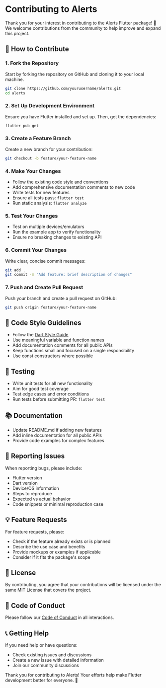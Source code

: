 # Contributing to Alerts

Thank you for your interest in contributing to the Alerts Flutter package! 🎉 We welcome contributions from the community to help improve and expand this project.

## 🚀 How to Contribute

### 1. Fork the Repository
Start by forking the repository on GitHub and cloning it to your local machine.

```bash
git clone https://github.com/yourusername/alerts.git
cd alerts
```

### 2. Set Up Development Environment
Ensure you have Flutter installed and set up. Then, get the dependencies:

```bash
flutter pub get
```

### 3. Create a Feature Branch
Create a new branch for your contribution:

```bash
git checkout -b feature/your-feature-name
```

### 4. Make Your Changes
- Follow the existing code style and conventions
- Add comprehensive documentation comments to new code
- Write tests for new features
- Ensure all tests pass: `flutter test`
- Run static analysis: `flutter analyze`

### 5. Test Your Changes
- Test on multiple devices/emulators
- Run the example app to verify functionality
- Ensure no breaking changes to existing API

### 6. Commit Your Changes
Write clear, concise commit messages:

```bash
git add .
git commit -m "Add feature: brief description of changes"
```

### 7. Push and Create Pull Request
Push your branch and create a pull request on GitHub:

```bash
git push origin feature/your-feature-name
```

## 📝 Code Style Guidelines

- Follow the [Dart Style Guide](https://dart.dev/guides/language/effective-dart/style)
- Use meaningful variable and function names
- Add documentation comments for all public APIs
- Keep functions small and focused on a single responsibility
- Use const constructors where possible

## 🧪 Testing

- Write unit tests for all new functionality
- Aim for good test coverage
- Test edge cases and error conditions
- Run tests before submitting PR: `flutter test`

## 📚 Documentation

- Update README.md if adding new features
- Add inline documentation for all public APIs
- Provide code examples for complex features

## 🐛 Reporting Issues

When reporting bugs, please include:
- Flutter version
- Dart version
- Device/OS information
- Steps to reproduce
- Expected vs actual behavior
- Code snippets or minimal reproduction case

## 💡 Feature Requests

For feature requests, please:
- Check if the feature already exists or is planned
- Describe the use case and benefits
- Provide mockups or examples if applicable
- Consider if it fits the package's scope

## 📄 License

By contributing, you agree that your contributions will be licensed under the same MIT License that covers the project.

## 🙏 Code of Conduct

Please follow our [Code of Conduct](CODE_OF_CONDUCT.md) in all interactions.

## 📞 Getting Help

If you need help or have questions:
- Check existing issues and discussions
- Create a new issue with detailed information
- Join our community discussions

Thank you for contributing to Alerts! Your efforts help make Flutter development better for everyone. 🌟